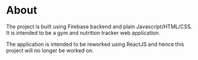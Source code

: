 # About
The project is built using Firebase backend and plain Javascript/HTML/CSS.
It is intended to be a gym and nutrition tracker web application.

The application is intended to be reworked using ReactJS and hence this project will no longer be worked on.
